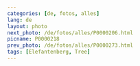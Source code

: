 ```yaml
---
categories: [de, fotos, alles]
lang: de
layout: photo
next_photo: /de/fotos/alles/P0000206.html
picname: P0000218
prev_photo: /de/fotos/alles/P0000273.html
tags: [Elefantenberg, Tree]
---
```

